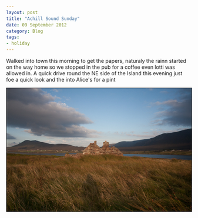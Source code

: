 ```yaml
---
layout: post
title: "Achill Sound Sunday"
date: 09 September 2012
category: Blog
tags:
- holiday
---
```


<p>Walked into town this morning to get the papers, naturaly the rainn started on the way home so we stopped in the pub for a coffee even lotti was allowed in. A quick drive round the NE side of the Island this evening just foe a quick look and the into Alice's for a pint   </p>

<div style="width:image width px; font-size:80%; text-align:center;" align="center"><img src="/images/2012/Achill%20Island%20sml/40D_6568.jpg  " width="600px" border="1"/></div>
